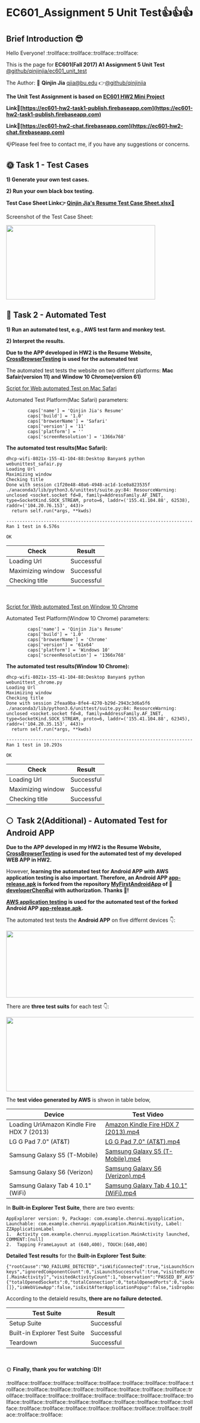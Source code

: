 # EC601_Assignment 5 Unit Test:thumbsup::thumbsup::thumbsup:
## Brief Introduction :sunglasses:
  Hello Everyone! :trollface::trollface::trollface::trollface:
  
  This is the page for **EC601(Fall 2017) A1 Assignment 5 Unit Test** 
  [@github/qinjinjia/ec601_unit_test](https://github.com/qinjinjia/ec601_Unit_Test)
  
  The Author: :boy: **Qinjin Jia** qjia@bu.edu   :point_right:[@github/qinjinjia](https://github.com/qinjinjia)
  
  **The Unit Test Assignment is based on [EC601 HW2 Mini Project](https://github.com/qinjinjia/ec601_miniproject)**
      
  **Link:link:[https://ec601-hw2-task1-publish.firebaseapp.com](https://ec601-hw2-task1-publish.firebaseapp.com)** 
  
  **Link:link:[https://ec601-hw2-chat.firebaseapp.com](https://ec601-hw2-chat.firebaseapp.com)**
     
  :mailbox_closed:Please feel free to contact me, if you have any suggestions or concerns.
  
  
## :sun_with_face: **Task 1 - Test Cases**
   
**1) Generate your own test cases.**

**2) Run your own black box testing.**
  
  **Test Case Sheet Link:point_right: [Qinjin Jia's Resume Test Case Sheet.xlsx:link:](https://github.com/qinjinjia/ec601_Unit_Test/blob/master/Qinjin%20Jia's%20Resume%20Test%20Case%20Sheet.xlsx)** 
  
  Screenshot of the Test Case Sheet:
  
  <img src="https://github.com/qinjinjia/ec601_Unit_Test/blob/master/Unit%20Test%20Screenshot.png" width="400" height="200">

## :full_moon_with_face: **Task 2 - Automated Test**
  
**1) Run an automated test, e.g., AWS test farm and monkey test.**

**2) Interpret the results.**

**Due to the APP developed in HW2 is the Resume Website,**
**[CrossBrowserTesting](https://app.crossbrowsertesting.com/test-center) is used for the automated test**

The automated test tests the website on two differnt platforms: **Mac Safair(version 11) and Window 10 Chrome(version 61)**

[Script for Web automated Test on Mac Safari](https://github.com/qinjinjia/ec601_Unit_Test/blob/master/webunittest_safair.py)

Automated Test Platform(Mac Safari) parameters:

```#python
        caps['name'] = 'Qinjin Jia's Resume'
        caps['build'] = '1.0'
        caps['browserName'] = 'Safari'
        caps['version'] = '11'
        caps['platform'] = ''
        caps['screenResolution'] = '1366x768'
```
**The automated test results(Mac Safari):** 
```
dhcp-wifi-8021x-155-41-104-88:Desktop Banyan$ python webunittest_safair.py
Loading Url
Maximizing window
Checking title
Done with session c1f20e48-40a6-4948-ac1d-1ce0a823535f
./anaconda3/lib/python3.6/unittest/suite.py:84: ResourceWarning: unclosed <socket.socket fd=8, family=AddressFamily.AF_INET, type=SocketKind.SOCK_STREAM, proto=6, laddr=('155.41.104.88', 62538), raddr=('104.20.76.153', 443)>
  return self.run(*args, **kwds)

----------------------------------------------------------------------
Ran 1 test in 6.576s

OK
```

|Check |Result |    
|---|---  
|Loading Url|Successful |
|Maximizing window |Successful |
|Checking title |Successful |


</br>


[Script for Web automated Test on Window 10 Chrome](https://github.com/qinjinjia/ec601_Unit_Test/blob/master/webunittest_chrome.py)

Automated Test Platform(Window 10 Chrome) parameters:

``` #python
        caps['name'] = 'Qinjin Jia's Resume'
        caps['build'] = '1.0'
        caps['browserName'] = 'Chrome'
        caps['version'] = '61x64'
        caps['platform'] = 'Windows 10'
        caps['screenResolution'] = '1366x768'
```
**The automated test results(Window 10 Chrome):** 
```
dhcp-wifi-8021x-155-41-104-88:Desktop Banyan$ python webunittest_chrome.py
Loading Url
Maximizing window
Checking title
Done with session 2feaa9ba-8fe4-4270-b29d-2943c3d6a5f6
./anaconda3/lib/python3.6/unittest/suite.py:84: ResourceWarning: unclosed <socket.socket fd=8, family=AddressFamily.AF_INET, type=SocketKind.SOCK_STREAM, proto=6, laddr=('155.41.104.88', 62345), raddr=('104.20.35.153', 443)>
  return self.run(*args, **kwds)

----------------------------------------------------------------------
Ran 1 test in 10.293s

OK
```

|Check |Result |    
|---|---  
|Loading Url|Successful |
|Maximizing window |Successful |
|Checking title |Successful |

## :full_moon:  **Task 2(Additional) - Automated Test for Android APP**
**Due to the APP developed in my HW2 is the Resume Website,**
**[CrossBrowserTesting](https://app.crossbrowsertesting.com/test-center) is used for the automated test of my developed WEB APP in HW2.**

However, **learning the automated test for Android APP with AWS application testing is also important. Therefore, an Android APP [app-release.apk](https://github.com/qinjinjia/ec601_Unit_Test/blob/master/app-release.apk) is forked from the repository [MyFirstAndroidApp](https://github.com/developerChenRui/MyFirstAndroidApp) of :girl: [developerChenRui](https://github.com/developerChenRui) with authorization. Thanks :tada:!**

**[AWS application testing](https://aws.amazon.com/device-farm/) is used for the automated test of the forked Android APP [app-release.apk](https://github.com/qinjinjia/ec601_Unit_Test/blob/master/app-release.apk).**

The automated test tests the **Android APP** on five differnt devices :point_down::

<img src="https://github.com/qinjinjia/ec601_Unit_Test/blob/master/Android%20APP%20AWS%20Unit%20Test%20devices%20list.png" width="600" height="180">

There are **three test suits** for each test :point_down::

<img src="https://github.com/qinjinjia/ec601_Unit_Test/blob/master/Android%20APP%20AWS%20Unit%20Test%20Suites%20and%20Results.png" width="600" height="200">
 
The **test video generated by AWS** is shwon in table below, 

|Device |Test Video |    
|---|---  
|Loading UrlAmazon Kindle Fire HDX 7 (2013)|[Amazon Kindle Fire HDX 7 (2013).mp4](https://github.com/qinjinjia/ec601_Unit_Test/blob/master/Test%20Videos%20Generated%20by%20AWS/Amazon%20Kindle%20Fire%20HDX%207%20(2013).mp4) |
|LG G Pad 7.0" (AT&T) |[LG G Pad 7.0" (AT&T).mp4](https://github.com/qinjinjia/ec601_Unit_Test/blob/master/Test%20Videos%20Generated%20by%20AWS/%20LG%20G%20Pad%207.0%22%20(AT%26T).mp4) |
|Samsung Galaxy S5 (T-Mobile) |[Samsung Galaxy S5 (T-Mobile).mp4](https://github.com/qinjinjia/ec601_Unit_Test/blob/master/Test%20Videos%20Generated%20by%20AWS/%20Samsung%20Galaxy%20S5%20(T-Mobile).mp4) |
|Samsung Galaxy S6 (Verizon) |[Samsung Galaxy S6 (Verizon).mp4](https://github.com/qinjinjia/ec601_Unit_Test/blob/master/Test%20Videos%20Generated%20by%20AWS/%20Samsung%20Galaxy%20S6%20(Verizon).mp4) |
|Samsung Galaxy Tab 4 10.1" (WiFi) |[Samsung Galaxy Tab 4 10.1" (WiFi).mp4](https://github.com/qinjinjia/ec601_Unit_Test/blob/master/Test%20Videos%20Generated%20by%20AWS/Samsung%20Galaxy%20Tab%204%2010.1%22%20(WiFi).mp4) |

In **Built-in Explorer Test Suite**, there are two events:

```
AppExplorer version: 9, Package: com.example.chenrui.myapplication, Launchable: com.example.chenrui.myapplication.MainActivity, Label: ZZApplicationLabel
1.	Activity com.example.chenrui.myapplication.MainActivity launched, COMMENT:[null]
2.	Tapping FrameLayout at (640,400), TOUCH:[640,400]
```

**Detailed Test results** for the **Built-in Explorer Test Suite**:
```
{"rootCause":"NO_FAILURE_DETECTED","isWifiConnected":true,"isLaunchScreenshotTaken":true,"isOpenGLApp":false,"unsuccessfulWatcherCount":0,"unvisitedComponentCount":0,"visitedComponentCount":1,"imageCount":0,"deviceFingerprint":"samsung\/matissewifiopenbnn\/matissewifiopenbnn:4.4.2\/KOT49H\/T530NUOVU1AOA2:user\/release-keys","ignoredComponentCount":0,"isLaunchSuccessful":true,"visitedScreenCount":1,"isExitDetected":false,"isCrashDetected":false,"totalTimeInMillis":31841,"isExitAfterSystemPopup":false,"visitedActivities":"[.MainActivity]","visitedActivityCount":1,"observation":"PASSED_BY_AVS","eventCount":2,"successfulWatcherCount":0,"securityThreat":"NO_ISSUE","sessionCount":1,"pid":11715,"securityStatus":{"totalOpenedSockets":0,"totalConnection":0,"totalOpenedPorts":0,"socketStats":[]},"isWebViewApp":false,"isExitAfterApplicationPopup":false,"isDropboxLogCollected":false,"isNonNativeViewApp":false,"isEntitlementPopup":false}
```
According to the detaield results, **there are no failure detected.**

|Test Suite |Result |    
|---|---  
|Setup Suite |Successful |
|Built-in Explorer Test Suite |Successful |
|Teardown |Successful |

<br/>

:sun_with_face: **Finally, thank you for watching :D)**:exclamation:

:trollface::trollface::trollface::trollface::trollface::trollface::trollface::trollface::trollface::trollface::trollface::trollface::trollface::trollface::trollface::trollface::trollface::trollface::trollface::trollface::trollface::trollface::trollface::trollface::trollface::trollface::trollface::trollface::trollface::trollface::trollface::trollface::trollface::trollface::trollface::trollface::trollface::trollface::trollface::trollface::trollface::trollface::trollface:
